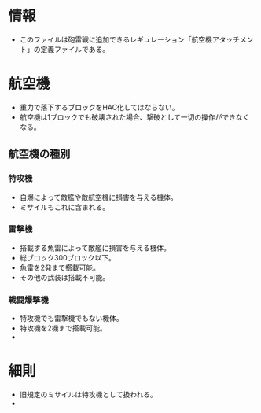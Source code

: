 # 情報
- このファイルは砲雷戦に追加できるレギュレーション「航空機アタッチメント」の定義ファイルである。
# 航空機
- 重力で落下するブロックをHAC化してはならない。
- 航空機は1ブロックでも破壊された場合、撃破として一切の操作ができなくなる。
## 航空機の種別
### 特攻機
- 自爆によって敵艦や敵航空機に損害を与える機体。
- ミサイルもこれに含まれる。
### 雷撃機
- 搭載する魚雷によって敵艦に損害を与える機体。
- 総ブロック300ブロック以下。
- 魚雷を2発まで搭載可能。
- その他の武装は搭載不可能。
### 戦闘爆撃機
- 特攻機でも雷撃機でもない機体。
- 特攻機を2機まで搭載可能。
- 
# 細則
- 旧規定のミサイルは特攻機として扱われる。
- 
